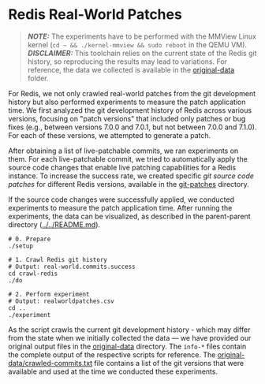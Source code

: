 # Redis Real-World Patches

> **_NOTE:_** The experiments have to be performed with the MMView Linux kernel (`cd ~ && ./kernel-mmview && sudo reboot` in the QEMU VM).
> **_DISCLAIMER:_** This toolchain relies on the current state of the Redis git history, so reproducing the results may lead to variations. For reference, the data we collected is available in the [original-data](original-data) folder.

For Redis, we not only crawled real-world patches from the git development history but also performed experiments to measure the patch application time. We first analyzed the git development history of Redis across various versions, focusing on "patch versions" that included only patches or bug fixes (e.g., between versions 7.0.0 and 7.0.1, but not between 7.0.0 and 7.1.0). For each of these versions, we attempted to generate a patch.

After obtaining a list of live-patchable commits, we ran experiments on them. For each live-patchable commit, we tried to automatically apply the source code changes that enable live patching capabilities for a Redis instance. To increase the success rate, we created specific *git source code patches* for different Redis versions, available in the [git-patches](git-patches) directory.

If the source code changes were successfully applied, we conducted experiments to measure the patch application time. After running the experiments, the data can be visualized, as described in the parent-parent directory ([../../README.md](../../README.md)).

```
# 0. Prepare
./setup

# 1. Crawl Redis git history
# Output: real-world.commits.success
cd crawl-redis
./do

# 2. Perform experiment
# Output: realworldpatches.csv
cd ..
./experiment
```

As the script crawls the current git development history - which may differ from the state when we initially collected the data — we have provided our original output files in the [original-data](original-data) directory.
The `info-*` files contain the complete output of the respective scripts for reference.
The [original-data/crawled-commits.txt](original-data/crawled-commits.txt) file contains a list of the git versions that were available and used at the time we conducted these experiments.
